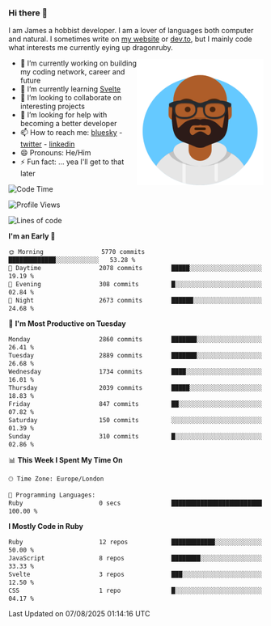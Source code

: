 ### Hi there 👋

I am James a hobbist developer. I am a lover of languages both computer and natural. I sometimes write on [my website](https://jdhall.dev) or [dev.to](https://dev.to/zefur), but I mainly code what interests me currently eying up dragonruby. 



<img align="right" height="250" width="250"  src="/assets/avataaars.png" />

  

- 🔭 I’m currently working on building my coding network, career and future
- 🌱 I’m currently learning [Svelte](https://svelte.dev)
- 👯 I’m looking to collaborate on interesting projects
- 🤔 I’m looking for help with becoming a better developer
- 📫 How to reach me: [bluesky](https://bsky.app/profile/zefur.bsky.social)
                      - [twitter](twitter.com/zefur)
                      - [linkedin](https://linkedin.com/in/j-d-hall)
- 😄 Pronouns: He/Him
- ⚡ Fun fact: ... yea I'll get to that later

 
<!-- BLOG-POST-LIST:START -->

<!-- BLOG-POST-LIST:END -->

<!--START_SECTION:waka-->
![Code Time](http://img.shields.io/badge/Code%20Time-998%20hrs%2044%20mins-blue)

![Profile Views](http://img.shields.io/badge/Profile%20Views-0-blue)

![Lines of code](https://img.shields.io/badge/From%20Hello%20World%20I%27ve%20Written-3.9%20million%20lines%20of%20code-blue)

**I'm an Early 🐤** 

```text
🌞 Morning                5770 commits        █████████████░░░░░░░░░░░░   53.28 % 
🌆 Daytime                2078 commits        █████░░░░░░░░░░░░░░░░░░░░   19.19 % 
🌃 Evening                308 commits         █░░░░░░░░░░░░░░░░░░░░░░░░   02.84 % 
🌙 Night                  2673 commits        ██████░░░░░░░░░░░░░░░░░░░   24.68 % 
```
📅 **I'm Most Productive on Tuesday** 

```text
Monday                   2860 commits        ███████░░░░░░░░░░░░░░░░░░   26.41 % 
Tuesday                  2889 commits        ███████░░░░░░░░░░░░░░░░░░   26.68 % 
Wednesday                1734 commits        ████░░░░░░░░░░░░░░░░░░░░░   16.01 % 
Thursday                 2039 commits        █████░░░░░░░░░░░░░░░░░░░░   18.83 % 
Friday                   847 commits         ██░░░░░░░░░░░░░░░░░░░░░░░   07.82 % 
Saturday                 150 commits         ░░░░░░░░░░░░░░░░░░░░░░░░░   01.39 % 
Sunday                   310 commits         █░░░░░░░░░░░░░░░░░░░░░░░░   02.86 % 
```


📊 **This Week I Spent My Time On** 

```text
🕑︎ Time Zone: Europe/London

💬 Programming Languages: 
Ruby                     0 secs              █████████████████████████   100.00 % 
```

**I Mostly Code in Ruby** 

```text
Ruby                     12 repos            ████████████░░░░░░░░░░░░░   50.00 % 
JavaScript               8 repos             ████████░░░░░░░░░░░░░░░░░   33.33 % 
Svelte                   3 repos             ███░░░░░░░░░░░░░░░░░░░░░░   12.50 % 
CSS                      1 repo              █░░░░░░░░░░░░░░░░░░░░░░░░   04.17 % 
```




 Last Updated on 07/08/2025 01:14:16 UTC
<!--END_SECTION:waka-->
